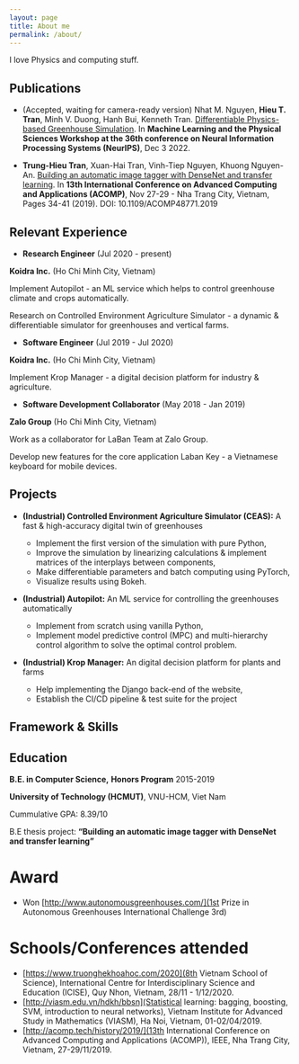 ```yaml
---
layout: page
title: About me
permalink: /about/
---
```

I love Physics and computing stuff.

## Publications

- (Accepted, waiting for camera-ready version) Nhat M. Nguyen, **Hieu T. Tran**, Minh V. Duong, Hanh Bui, Kenneth Tran. [Differentiable Physics-based Greenhouse Simulation](https://ml4physicalsciences.github.io/2022/). In __Machine Learning and the Physical Sciences Workshop at the 36th conference on Neural Information Processing Systems (NeurIPS)__, Dec 3 2022.

- **Trung-Hieu Tran**, Xuan-Hai Tran, Vinh-Tiep Nguyen, Khuong Nguyen-An. [Building an automatic image tagger with DenseNet and transfer learning](https://ieeexplore.ieee.org/xpl/conhome/9036008/proceeding). In __13th International Conference on Advanced Computing and Applications (ACOMP)__, Nov 27-29 - Nha Trang City, Vietnam, Pages 34-41 (2019). DOI: 10.1109/ACOMP48771.2019

## Relevant Experience
- **Research Engineer** (Jul 2020 - present)

__Koidra Inc.__ (Ho Chi Minh City, Vietnam)

Implement Autopilot - an ML service which helps to control greenhouse climate and crops automatically.

Research on Controlled Environment Agriculture Simulator - a dynamic & differentiable simulator for greenhouses and vertical farms.

- **Software Engineer** (Jul 2019 - Jul 2020)

__Koidra Inc.__ (Ho Chi Minh City, Vietnam)

Implement Krop Manager - a digital decision platform for industry & agriculture.

- **Software Development Collaborator** (May 2018 - Jan 2019)

__Zalo Group__ (Ho Chi Minh City, Vietnam)

Work as a collaborator for LaBan Team at Zalo Group.

Develop new features for the core application Laban Key - a Vietnamese keyboard for mobile devices.

## Projects

- **(Industrial) Controlled Environment Agriculture Simulator (CEAS):** A fast & high-accuracy digital twin of greenhouses
    * Implement the first version of the simulation with pure Python,
    * Improve the simulation by linearizing calculations & implement matrices of the interplays between components,
    * Make differentiable parameters and batch computing using PyTorch,
    * Visualize results using Bokeh.

- **(Industrial) Autopilot:** An ML service for controlling the greenhouses automatically
    * Implement from scratch using vanilla Python,
    * Implement model predictive control (MPC) and multi-hierarchy control algorithm to solve the optimal control problem.

- **(Industrial) Krop Manager:** An digital decision platform for plants and farms
    * Help implementing the Django back-end of the website,
    * Establish the CI/CD pipeline & test suite for the project

<!-- list ra vai trò của em là gì, phụ trách gì trong đó, em sử dụng công nghệ gì (i.e., how relevant?) -->

## Framework & Skills


## Education
**B.E. in Computer Science,** __Honors Program__ 2015-2019

**University of Technology (HCMUT)**, VNU-HCM, Viet Nam

Cummulative GPA: 8.39/10

B.E thesis project: **“Building an automatic image tagger with DenseNet and transfer learning”**

# Award
* Won [http://www.autonomousgreenhouses.com/](1st Prize in Autonomous Greenhouses International Challenge 3rd)

# Schools/Conferences attended
* [https://www.truonghekhoahoc.com/2020](8th Vietnam School of Science), International Centre for Interdisciplinary Science and Education (ICISE), Quy Nhon, Vietnam, 28/11 - 1/12/2020.
* [http://viasm.edu.vn/hdkh/bbsn](Statistical learning: bagging, boosting, SVM, introduction to neural networks), Vietnam Institute for Advanced Study in Mathematics (VIASM), Ha Noi, Vietnam, 01-02/04/2019.
* [http://acomp.tech/history/2019/](13th International Conference on Advanced Computing and Applications (ACOMP)), IEEE, Nha Trang City, Vietnam, 27-29/11/2019.
<!-- [minima](https://github.com/jekyll/minima) -->
